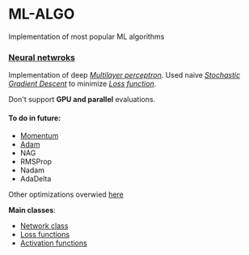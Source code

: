 # ML-ALGO
 Implementation of most popular ML algorithms
 
### [Neural netwroks](networks)

Implementation of deep [*Multilayer perceptron*](https://en.wikipedia.org/wiki/Multilayer_perceptron).
Used naive [*Stochastic Gradient Descent*](https://en.wikipedia.org/wiki/Stochastic_gradient_descent) 
to minimize [*Loss function*](https://en.wikipedia.org/wiki/Loss_function).

Don't support **GPU and parallel** evaluations.

#### To do in future: 
  - [Momentum](https://en.wikipedia.org/wiki/Momentum_(technical_analysis))
  - [Adam](https://arxiv.org/abs/1412.6980)
  - NAG
  - RMSProp
  - Nadam
  - AdaDelta

Other optimizations overwied [here](https://towardsdatascience.com/deep-learning-optimizers-436171c9e23f)

**Main classes**:
  - [Network class](networks/Network.py)
  - [Loss functions](networks/base/function/Loss.py)
  - [Activation functions](networks/base/function/Function.py)
